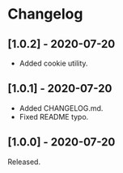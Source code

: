 # Changelog

## [1.0.2] - 2020-07-20

- Added cookie utility.

## [1.0.1] - 2020-07-20

- Added CHANGELOG.md.
- Fixed README typo.

## [1.0.0] - 2020-07-20

Released.
